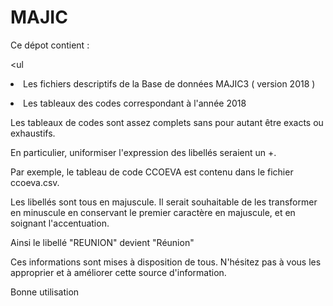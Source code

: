 # MAJIC

Ce dépot contient : 

  <ul<li>Les fichiers descriptifs de la Base de données MAJIC3 ( version 2018 )</li>

  <li>Les tableaux des codes correspondant à l'année 2018</li></ul>
 
Les tableaux de codes sont assez complets sans pour autant être exacts ou exhaustifs.

En particulier, uniformiser l'expression des libellés seraient un +.

Par exemple, le tableau de code CCOEVA est contenu dans le fichier ccoeva.csv.

Les libellés sont tous en majuscule. Il serait souhaitable de les transformer en minuscule en conservant le premier caractère en majuscule, et en soignant l'accentuation.

Ainsi le libellé "REUNION" devient "Réunion"



Ces informations sont mises à disposition de tous. N'hésitez pas à vous les approprier et à améliorer cette source d'information.


Bonne utilisation
